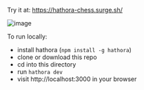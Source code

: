 Try it at: https://hathora-chess.surge.sh/

![image](https://user-images.githubusercontent.com/5400947/149680287-ca533a8a-7bdc-4697-999a-6fa29d245d0f.png)

To run locally:

- install hathora (`npm install -g hathora`)
- clone or download this repo
- cd into this directory
- run `hathora dev`
- visit http://localhost:3000 in your browser
